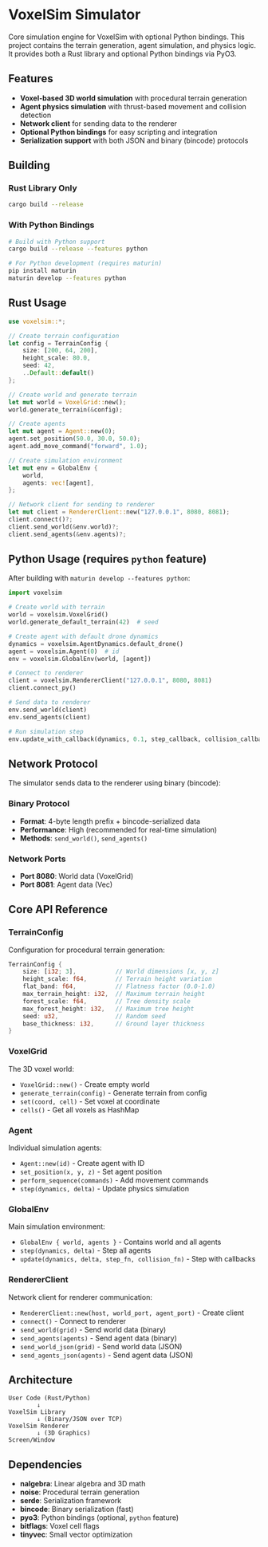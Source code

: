 # VoxelSim Simulator

Core simulation engine for VoxelSim with optional Python bindings. This project contains the terrain generation, agent simulation, and physics logic. It provides both a Rust library and optional Python bindings via PyO3.

## Features

- **Voxel-based 3D world simulation** with procedural terrain generation
- **Agent physics simulation** with thrust-based movement and collision detection  
- **Network client** for sending data to the renderer
- **Optional Python bindings** for easy scripting and integration
- **Serialization support** with both JSON and binary (bincode) protocols

## Building

### Rust Library Only
```bash
cargo build --release
```

### With Python Bindings
```bash
# Build with Python support
cargo build --release --features python

# For Python development (requires maturin)
pip install maturin
maturin develop --features python
```

## Rust Usage

```rust
use voxelsim::*;

// Create terrain configuration
let config = TerrainConfig {
    size: [200, 64, 200],
    height_scale: 80.0,
    seed: 42,
    ..Default::default()
};

// Create world and generate terrain
let mut world = VoxelGrid::new();
world.generate_terrain(&config);

// Create agents
let mut agent = Agent::new(0);
agent.set_position(50.0, 30.0, 50.0);
agent.add_move_command("forward", 1.0);

// Create simulation environment
let mut env = GlobalEnv {
    world,
    agents: vec![agent],
};

// Network client for sending to renderer
let mut client = RendererClient::new("127.0.0.1", 8080, 8081);
client.connect()?;
client.send_world(&env.world)?;
client.send_agents(&env.agents)?;
```

## Python Usage (requires `python` feature)

After building with `maturin develop --features python`:

```python
import voxelsim

# Create world with terrain
world = voxelsim.VoxelGrid()
world.generate_default_terrain(42)  # seed

# Create agent with default drone dynamics
dynamics = voxelsim.AgentDynamics.default_drone()
agent = voxelsim.Agent(0)  # id
env = voxelsim.GlobalEnv(world, [agent])

# Connect to renderer
client = voxelsim.RendererClient("127.0.0.1", 8080, 8081)
client.connect_py()

# Send data to renderer
env.send_world(client)
env.send_agents(client)

# Run simulation step
env.update_with_callback(dynamics, 0.1, step_callback, collision_callback)
```

## Network Protocol

The simulator sends data to the renderer using binary (bincode):

### Binary Protocol 
- **Format**: 4-byte length prefix + bincode-serialized data
- **Performance**: High (recommended for real-time simulation)
- **Methods**: `send_world()`, `send_agents()`

### Network Ports
- **Port 8080**: World data (VoxelGrid)
- **Port 8081**: Agent data (Vec<Agent>)

## Core API Reference

### TerrainConfig
Configuration for procedural terrain generation:
```rust
TerrainConfig {
    size: [i32; 3],           // World dimensions [x, y, z]
    height_scale: f64,        // Terrain height variation
    flat_band: f64,           // Flatness factor (0.0-1.0)
    max_terrain_height: i32,  // Maximum terrain height
    forest_scale: f64,        // Tree density scale
    max_forest_height: i32,   // Maximum tree height  
    seed: u32,                // Random seed
    base_thickness: i32,      // Ground layer thickness
}
```

### VoxelGrid
The 3D voxel world:
- `VoxelGrid::new()` - Create empty world
- `generate_terrain(config)` - Generate terrain from config
- `set(coord, cell)` - Set voxel at coordinate
- `cells()` - Get all voxels as HashMap

### Agent
Individual simulation agents:
- `Agent::new(id)` - Create agent with ID
- `set_position(x, y, z)` - Set agent position
- `perform_sequence(commands)` - Add movement commands
- `step(dynamics, delta)` - Update physics simulation

### GlobalEnv  
Main simulation environment:
- `GlobalEnv { world, agents }` - Contains world and all agents
- `step(dynamics, delta)` - Step all agents
- `update(dynamics, delta, step_fn, collision_fn)` - Step with callbacks

### RendererClient
Network client for renderer communication:
- `RendererClient::new(host, world_port, agent_port)` - Create client
- `connect()` - Connect to renderer
- `send_world(grid)` - Send world data (binary)
- `send_agents(agents)` - Send agent data (binary)
- `send_world_json(grid)` - Send world data (JSON)
- `send_agents_json(agents)` - Send agent data (JSON)

## Architecture

```
User Code (Rust/Python)
        ↓
VoxelSim Library
        ↓ (Binary/JSON over TCP)
VoxelSim Renderer  
        ↓ (3D Graphics)
Screen/Window
```

## Dependencies

- **nalgebra**: Linear algebra and 3D math
- **noise**: Procedural terrain generation
- **serde**: Serialization framework
- **bincode**: Binary serialization (fast)
- **pyo3**: Python bindings (optional, `python` feature)
- **bitflags**: Voxel cell flags
- **tinyvec**: Small vector optimization
